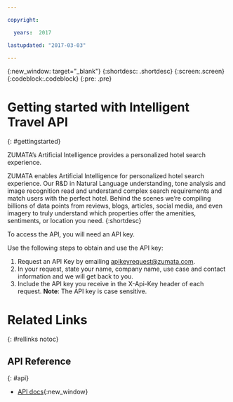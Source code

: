 ```yaml
---

copyright:

  years:  2017

lastupdated: "2017-03-03"

---
```


{:new_window: target="_blank"}
{:shortdesc: .shortdesc}
{:screen:.screen}
{:codeblock:.codeblock}
{:pre: .pre}

<!-- This template is for getting started with a Bluemix service. It is a task template intended to document productive use of the service. It is not intended for discovery and conceptual information.  -->

<!-- The name of this file should remain index.md.
Please delete out content examples and coding that you are not using for your service. -->

# Getting started with Intelligent Travel API
{: #gettingstarted}
<!-- Provide an appropriate ID above -->

<!-- Short description: REQUIRED
The short description section should include one to two sentences describing why a developer would want to use your service in an app. This should be conversational style. For search engine optimization, include the service long name and "Bluemix". Keep the {: shortdesc} after the first paragraph so that the framework renders it properly.

Examples: -->

ZUMATA’s Artificial Intelligence provides a personalized hotel search experience.

ZUMATA enables Artificial Intelligence for personalized hotel search experience. Our R&D in Natural Language understanding, tone analysis and image recognition read and understand complex search requirements and match users with the perfect hotel. Behind the scenes we’re compiling billions of data points from reviews, blogs, articles, social media, and even imagery to truly understand which properties offer the amenities, sentiments, or location you need.
{:shortdesc}

<!-- If overview content is required, do not include it here. Put it in a separate "## About" section below the task section. -->

<!-- Task section: REQUIRED
The task section includes steps to integrate the service into the app.  
- With task-based, technical information, reduce the conversational style in favor of succinct and direct instructions.
- DO include the basic, most-common-use scenario steps to use the service or integrate it into the app. 
- DO NOT include steps to add the service from the Bluemix catalog; we assume that the user already took steps in the UI to add the service. 
- DO include code snippets in all languages that can be copied, as well as VCAP service info.  
- For additional tasks like configuring, managing, etc., add a task section (## Gerund_task_title) below the task section or "About" section if used. Use a task title such as "Configuring x", "Administering y", "Managing z". -->

<!-- You can include an optional prerequisites paragraph for any prerequisites to be met before integrating the service. For example: -->

To access the API, you will need an API key.  

Use the following steps to obtain and use the API key:

1. Request an API Key by emailing apikeyrequest@zumata.com. 
2. In your request, state your name, company name, use case and contact information and we will get back to you.
3. Include the API key you receive in the X-Api-Key header of each request.
    **Note**:  The API key is case sensitive.

<!-- Related links section: REQUIRED.
Related links display in the upper right of the getting started page. 
Ensure that you retain the lowercase anchor IDs (eg. {: #rellinks}) as shown in this template. These are used as IDs during transform and the doc framework keys off the IDs for display. 
The headings coded here are not actually used. The doc framework provides the correct headings. 
Also ensure that the related links stay in position at the end of this file or the doc framework will not display them properly.
Use {:new_window} for external links to open a new window.-->
<!-- Please delete all comments within the related links section to avoid breaking the build. Thanks. -->

# Related Links
{: #rellinks notoc}

## API Reference
{: #api}

* [API docs](https://swagger-ui.zumata.com/?url=https://storage.googleapis.com/swagger-docs/nlp/v1.0.0.json#/search){:new_window}
